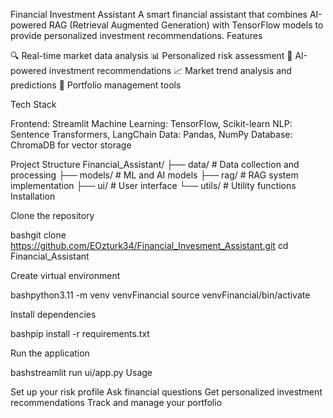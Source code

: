 Financial Investment Assistant
A smart financial assistant that combines AI-powered RAG (Retrieval Augmented Generation) with TensorFlow models to provide personalized investment recommendations.
Features

🔍 Real-time market data analysis
📊 Personalized risk assessment
🤖 AI-powered investment recommendations
📈 Market trend analysis and predictions
💼 Portfolio management tools

Tech Stack

Frontend: Streamlit
Machine Learning: TensorFlow, Scikit-learn
NLP: Sentence Transformers, LangChain
Data: Pandas, NumPy
Database: ChromaDB for vector storage

Project Structure
Financial_Assistant/
├── data/              # Data collection and processing
├── models/            # ML and AI models
├── rag/               # RAG system implementation
├── ui/                # User interface
└── utils/             # Utility functions
Installation

Clone the repository

bashgit clone https://github.com/EOzturk34/Financial_Invesment_Assistant.git
cd Financial_Assistant

Create virtual environment

bashpython3.11 -m venv venvFinancial
source venvFinancial/bin/activate

Install dependencies

bashpip install -r requirements.txt

Run the application

bashstreamlit run ui/app.py
Usage

Set up your risk profile
Ask financial questions
Get personalized investment recommendations
Track and manage your portfolio